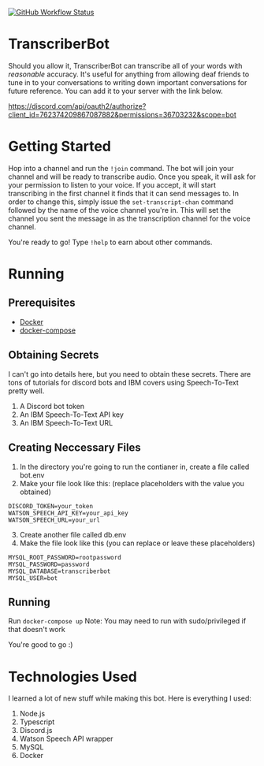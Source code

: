 [![GitHub Workflow Status](https://img.shields.io/github/workflow/status/yey007/TranscriberBot/Docker?label=Build&logo=Github)](https://github.com/Yey007/TranscriberBot/actions)

# TranscriberBot

Should you allow it, TranscriberBot can transcribe all of your words with *reasonable* accuracy. It's useful for
anything from allowing deaf friends to tune in to your conversations to writing down important conversations
for future reference. You can add it to your server with the link below. 

https://discord.com/api/oauth2/authorize?client_id=762374209867087882&permissions=36703232&scope=bot

# Getting Started #

Hop into a channel and run the `!join` command. The bot will join your channel and will be ready to transcribe
audio. Once you speak, it will ask for your permission to listen to your voice. If you accept, it will start
transcribing in the first channel it finds that it can send messages to. In order to change this, simply issue the
`set-transcript-chan` command followed by the name of the voice channel you're in. This will set the channel you
sent the message in as the transcription channel for the voice channel. 

You're ready to go! Type `!help` to earn about other commands.

# Running #

## Prerequisites ##
* [Docker](https://www.docker.com/)
* [docker-compose](https://docs.docker.com/compose/install/)

## Obtaining Secrets ##
I can't go into details here, but you need to obtain these secrets. There are tons of tutorials for discord bots and IBM covers using Speech-To-Text pretty well.
1. A Discord bot token
2. An IBM Speech-To-Text API key
3. An IBM Speech-To-Text URL

## Creating Neccessary Files ##
1. In the directory you're going to run the contianer in, create a file called bot.env
2. Make your file look like this: (replace placeholders with the value you obtained)
```
DISCORD_TOKEN=your_token
WATSON_SPEECH_API_KEY=your_api_key
WATSON_SPEECH_URL=your_url
```
3. Create another file called db.env
2. Make the file look like this (you can replace or leave these placeholders)
```
MYSQL_ROOT_PASSWORD=rootpassword
MYSQL_PASSWORD=password
MYSQL_DATABASE=transcriberbot
MYSQL_USER=bot
```

## Running ##
Run `docker-compose up`
Note: You may need to run with sudo/privileged if that doesn't work

You're good to go :)

# Technologies Used #
I learned a lot of new stuff while making this bot. Here is everything I used:
1. Node.js
2. Typescript
3. Discord.js
4. Watson Speech API wrapper
5. MySQL
6. Docker
